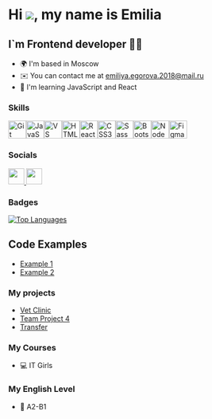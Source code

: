 Hi ![](https://user-images.githubusercontent.com/18350557/176309783-0785949b-9127-417c-8b55-ab5a4333674e.gif), my name is Emilia
==============================================================================================================================

I\`m Frontend developer 👨‍💻
-----------------------------

* 🌍  I'm based in Moscow
* ✉️  You can contact me at [emiliya.egorova.2018@mail.ru](mailto:emiliya.egorova.2018@mail.ru)
* 🧠  I'm learning JavaScript and React

### Skills


<p align="left">
<a href="https://git-scm.com/" target="_blank" rel="noreferrer"><img src="https://raw.githubusercontent.com/danielcranney/readme-generator/main/public/icons/skills/git-colored.svg" width="36" height="36" alt="Git" /></a><a href="https://developer.mozilla.org/en-US/docs/Web/JavaScript" target="_blank" rel="noreferrer"><img src="https://raw.githubusercontent.com/danielcranney/readme-generator/main/public/icons/skills/javascript-colored.svg" width="36" height="36" alt="JavaScript" /></a><a href="https://code.visualstudio.com/" target="_blank" rel="noreferrer"><img src="https://raw.githubusercontent.com/danielcranney/readme-generator/main/public/icons/skills/visualstudiocode.svg" width="36" height="36" alt="VS Code" /></a><a href="https://developer.mozilla.org/en-US/docs/Glossary/HTML5" target="_blank" rel="noreferrer"><img src="https://raw.githubusercontent.com/danielcranney/readme-generator/main/public/icons/skills/html5-colored.svg" width="36" height="36" alt="HTML5" /></a><a href="https://reactjs.org/" target="_blank" rel="noreferrer"><img src="https://raw.githubusercontent.com/danielcranney/readme-generator/main/public/icons/skills/react-colored.svg" width="36" height="36" alt="React" /></a><a href="https://www.w3.org/TR/CSS/#css" target="_blank" rel="noreferrer"><img src="https://raw.githubusercontent.com/danielcranney/readme-generator/main/public/icons/skills/css3-colored.svg" width="36" height="36" alt="CSS3" /></a><a href="https://sass-lang.com/" target="_blank" rel="noreferrer"><img src="https://raw.githubusercontent.com/danielcranney/readme-generator/main/public/icons/skills/sass-colored.svg" width="36" height="36" alt="Sass" /></a><a href="https://getbootstrap.com/" target="_blank" rel="noreferrer"><img src="https://raw.githubusercontent.com/danielcranney/readme-generator/main/public/icons/skills/bootstrap-colored.svg" width="36" height="36" alt="Bootstrap" /></a><a href="https://nodejs.org/en/" target="_blank" rel="noreferrer"><img src="https://raw.githubusercontent.com/danielcranney/readme-generator/main/public/icons/skills/nodejs-colored.svg" width="36" height="36" alt="NodeJS" /></a><a href="https://www.figma.com/" target="_blank" rel="noreferrer"><img src="https://raw.githubusercontent.com/danielcranney/readme-generator/main/public/icons/skills/figma-colored.svg" width="36" height="36" alt="Figma" /></a>
</p>

### Socials

<p align="left"> <a href="https://t.me/iameemilia" target="_blank" rel="noreferrer"> <picture> <source media="(prefers-color-scheme: dark)" srcset="https://github.com/user-attachments/assets/85ca61af-6fd7-4e7c-91b1-07fd65718b4b" /> <source media="(prefers-color-scheme: light)" srcset="https://github.com/user-attachments/assets/0cd943a6-8105-44bf-83d9-ea04c3e73542" /> <img src="https://github.com/user-attachments/assets/0cd943a6-8105-44bf-83d9-ea04c3e73542" width="32" height="32" /> </picture> </a> <a href="http://www.instagram.com/iameemilia" target="_blank" rel="noreferrer"> <picture> <source media="(prefers-color-scheme: dark)" srcset="https://raw.githubusercontent.com/danielcranney/readme-generator/main/public/icons/socials/instagram-dark.svg" /> <source media="(prefers-color-scheme: light)" srcset="https://raw.githubusercontent.com/danielcranney/readme-generator/main/public/icons/socials/instagram.svg" /> <img src="https://raw.githubusercontent.com/danielcranney/readme-generator/main/public/icons/socials/instagram.svg" width="32" height="32" /> </picture> </a></p>

### Badges

<a href="https://github.com/iameemilia" align="left"><img src="https://github-readme-stats.vercel.app/api/top-langs/?username=iameemilia&langs_count=10&title_color=0891b2&text_color=ffffff&icon_color=6366f1&bg_color=1c1917&hide_border=true&locale=en&custom_title=Top%20%Languages" alt="Top Languages" /></a>

## Code Examples

- [Example 1](https://github.com/iameemilia/heroes) 
- [Example 2](https://github.com/iameemilia/pets) 

### My projects

- [Vet Clinic](https://github.com/iameemilia/Vet-clinic)
- [Team Project 4](https://github.com/iameemilia/team_project4)
- [Transfer](https://github.com/iameemilia/Transfer)

### My Courses

* 💻 IT Girls

### My English Level

* 💭 A2-B1

